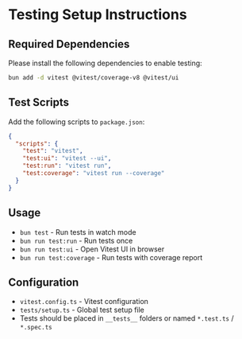 # Testing Setup Instructions

## Required Dependencies

Please install the following dependencies to enable testing:

```bash
bun add -d vitest @vitest/coverage-v8 @vitest/ui
```

## Test Scripts

Add the following scripts to `package.json`:

```json
{
  "scripts": {
    "test": "vitest",
    "test:ui": "vitest --ui",
    "test:run": "vitest run",
    "test:coverage": "vitest run --coverage"
  }
}
```

## Usage

- `bun test` - Run tests in watch mode
- `bun run test:run` - Run tests once
- `bun run test:ui` - Open Vitest UI in browser
- `bun run test:coverage` - Run tests with coverage report

## Configuration

- `vitest.config.ts` - Vitest configuration
- `tests/setup.ts` - Global test setup file
- Tests should be placed in `__tests__` folders or named `*.test.ts` / `*.spec.ts`
